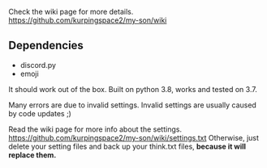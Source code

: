 Check the wiki page for more details.
https://github.com/kurpingspace2/my-son/wiki

## Dependencies
* discord.py
* emoji

It should work out of the box. Built on python 3.8, works and tested on 3.7.

Many errors are due to invalid settings. Invalid settings are usually caused by code updates ;)

Read the wiki page for more info about the settings. https://github.com/kurpingspace2/my-son/wiki/settings.txt
Otherwise, just delete your setting files and back up your think.txt files, **because it will replace them.**
